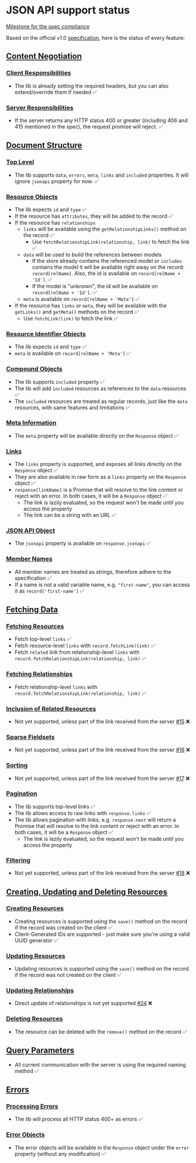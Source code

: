 # JSON API support status

[Milestone for the spec compliance](https://github.com/infinum/mobx-jsonapi-store/milestone/1)

Based on the official v1.0 [specification](http://jsonapi.org/format/), here is the status of every feature:

## [Content Negotiation](http://jsonapi.org/format/#content-negotiation)

### [Client Responsibilities](http://jsonapi.org/format/#content-negotiation-clients)
* The lib is already setting the required headers, but you can also extend/override them if needed ✅

### [Server Responsibilities](http://jsonapi.org/format/#content-negotiation-servers)
* If the server returns any HTTP status 400 or greater (including 406 and 415 mentioned in the spec), the request promise will reject. ✅

## [Document Structure](http://jsonapi.org/format/#document-structure)

### [Top Level](http://jsonapi.org/format/#document-top-level)
* The lib supports `data`, `errors`, `meta`, `links` and `included` properties. It will ignore `jsonapi` property for now. ✅

### [Resource Objects](http://jsonapi.org/format/#document-resource-objects)
* The lib expects `id` and `type` ✅
* If the resource has `attributes`, they will be added to the record ✅
* If the resource has `relationships`
  * `links` will be available using the `getRelationshipLinks()` method on the record ✅
    * Use `fetchRelationshipLink(relationship, link)` to fetch the link ✅
  * `data` will be used to build the references between models
    * If the store already contains the referenced model or `includes` contains the model it will be available right away on the record: `record[relName]`. Also, the id is available on `record[relName + 'Id']`. ✅
    * If the model is "unknown", the id will be available on  `record[relName + 'Id']`. ✅
  * `meta` is available on `record[relName + 'Meta']` ✅
* If the resource has `links` or `meta`, they will be available with the `getLinks()` and `getMeta()` methods on the record ✅
  * Use `fetchLink(link)` to fetch the link ✅

### [Resource Identifier Objects](http://jsonapi.org/format/#document-resource-identifier-objects)
* The lib expects `id` and `type` ✅
* `meta` is available on `record[relName + 'Meta']` ✅

### [Compound Objects](http://jsonapi.org/format/#document-compound-documents)
* The lib supports `included` property ✅
* The lib will add `included` resources as references to the `data` resources ✅
* The `included` resources are treated as regular records, just like the `data` resources, with same features and limitations ✅

### [Meta Information](http://jsonapi.org/format/#document-meta)
* The `meta` property will be available directly on the `Response` object ✅

### [Links](http://jsonapi.org/format/#document-links)
* The `links` property is supported, and exposes all links directly on the `Response` object ✅
* They are also available in raw form as a `links` property on the `Response` object ✅
* `response[linkName]` is a Promise that will resolve to the link content or reject with an error. In both cases, it will be a `Response` object ✅
  * The link is lazily evaluated, so the request won't be made until you access the property
  * The link can be a string with an URL ✅

### [JSON API Object](http://jsonapi.org/format/#document-jsonapi-object)
* The `jsonapi` property is available on `response.jsonapi` ✅

### [Member Names](http://jsonapi.org/format/#document-member-names)
* All member names are treated as strings, therefore adhere to the specification ✅
* If a name is not a valid variable name, e.g. `"first-name"`, you can access it as `record['first-name']` ✅

## [Fetching Data](http://jsonapi.org/format/#fetching)

### [Fetching Resources](http://jsonapi.org/format/#fetching-resources)
* Fetch top-level `links` ✅
* Fetch resource-level `links` with `record.fetchLink(link)` ✅
* Fetch `related` link from relationship-level `links` with `record.fetchRelationshipLink(relationship, link)` ✅

### [Fetching Relationships](http://jsonapi.org/format/#fetching-relationships)
* Fetch relationship-level `links` with `record.fetchRelationshipLink(relationship, link)` ✅

### [Inclusion of Related Resources](http://jsonapi.org/format/#fetching-includes)
* Not yet supported, unless part of the link received from the server [#15](https://github.com/infinum/mobx-jsonapi-store/issues/15) ❌

### [Sparse Fieldsets](http://jsonapi.org/format/#fetching-sparse-fieldsets)
* Not yet supported, unless part of the link received from the server [#16](https://github.com/infinum/mobx-jsonapi-store/issues/16) ❌

### [Sorting](http://jsonapi.org/format/#fetching-sorting)
* Not yet supported, unless part of the link received from the server [#17](https://github.com/infinum/mobx-jsonapi-store/issues/17) ❌

### [Pagination](http://jsonapi.org/format/#fetching-pagination)
* The lib supports top-level links ✅
* The lib allows access to raw links with `response.links` ✅
* The lib allows pagination with links, e.g. `response.next` will return a Promise that will resolve to the link content or reject with an error. In both cases, it will be a `Response` object ✅
  * The link is lazily evaluated, so the request won't be made until you access the property

### [Filtering](http://jsonapi.org/format/#fetching-filtering)
* Not yet supported, unless part of the link received from the server [#18](https://github.com/infinum/mobx-jsonapi-store/issues/18) ❌

## [Creating, Updating and Deleting Resources](http://jsonapi.org/format/#crud)

### [Creating Resources](http://jsonapi.org/format/#crud-creating)
* Creating resources is supported using the `save()` method on the record if the record was created on the client ✅
* Client-Generated IDs are supported - just make sure you're using a valid UUID generator ✅

### [Updating Resources](http://jsonapi.org/format/#crud-updating)
* Updating resources is supported using the `save()` method on the record if the record was not created on the client ✅

### [Updating Relationships](http://jsonapi.org/format/#crud-updating-relationships)
* Direct update of relationships is not yet supported [#24](https://github.com/infinum/mobx-jsonapi-store/issues/24) ❌

### [Deleting Resources](http://jsonapi.org/format/#crud-deleting)
* The resource can be deleted with the `remove()` method on the record ✅

## [Query Parameters](http://jsonapi.org/format/#query-parameters)
* All current communication with the server is using the required naming method ✅

## [Errors](http://jsonapi.org/format/#errors)

### [Processing Errors](http://jsonapi.org/format/#errors-processing)
* The lib will process all HTTP status 400+ as errors ✅

### [Error Objects](http://jsonapi.org/format/#error-objects)
* The error objects will be available in the `Response` object under the `error` property (without any modification) ✅
